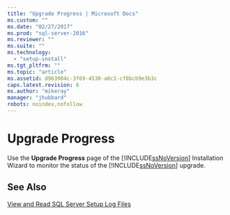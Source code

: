 ```yaml
---
title: "Upgrade Progress | Microsoft Docs"
ms.custom: ""
ms.date: "02/27/2017"
ms.prod: "sql-server-2016"
ms.reviewer: ""
ms.suite: ""
ms.technology: 
  - "setup-install"
ms.tgt_pltfrm: ""
ms.topic: "article"
ms.assetid: d963904c-3f69-4530-a0c1-cf8bcb9e3b3c
caps.latest.revision: 6
ms.author: "mikeray"
manager: "jhubbard"
robots: noindex,nofollow
---
```

# Upgrade Progress
  Use the **Upgrade Progress** page of the [!INCLUDE[ssNoVersion](../a9notintoc/includes/ssnoversion-md.md)] Installation Wizard to monitor the status of the [!INCLUDE[ssNoVersion](../a9notintoc/includes/ssnoversion-md.md)] upgrade.  
  
## See Also  
 [View and Read SQL Server Setup Log Files](../database-engine/install/windows/view-and-read-sql-server-setup-log-files.md)  
  
  